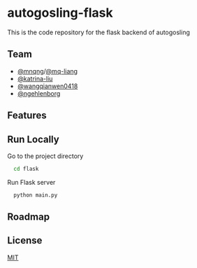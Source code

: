 # autogosling-flask

This is the code repository for the flask backend of autogosling

## Team

- [@mnqng](https://www.github.com/mnqng)/[@mq-liang](https://github.com/mq-liang)
- [@katrina-liu](https://github.com/katrina-liu)
- [@wangqianwen0418](https://github.com/wangqianwen0418)
- [@ngehlenborg](https://github.com/ngehlenborg)


## Features


    
## Run Locally


Go to the project directory

```bash
  cd flask
```

Run Flask server

```bash
  python main.py
```


## Roadmap


## License

[MIT](https://choosealicense.com/licenses/mit/)

